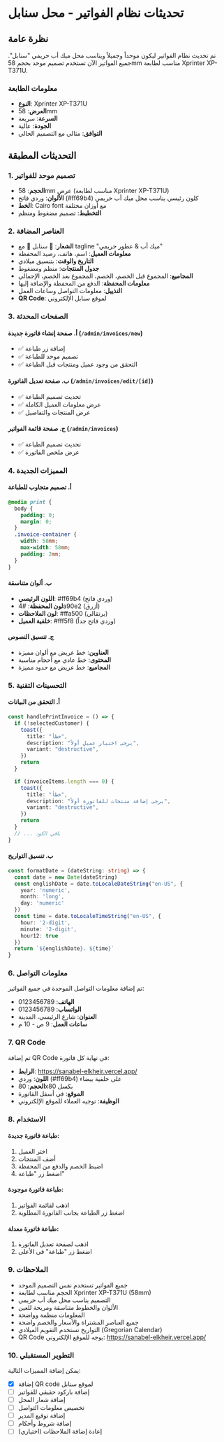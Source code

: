 # تحديثات نظام الفواتير - محل سنابل

## نظرة عامة
تم تحديث نظام الفواتير ليكون موحداً وجميلاً ويناسب محل ميك أب حريمي "سنابل". جميع الفواتير الآن تستخدم تصميم موحد بحجم 58mm مناسب لطابعة Xprinter XP-T371U.

### معلومات الطابعة
- **النوع**: Xprinter XP-T371U
- **العرض**: 58mm
- **السرعة**: سريعة
- **الجودة**: عالية
- **التوافق**: مثالي مع التصميم الحالي

## التحديثات المطبقة

### 1. تصميم موحد للفواتير
- **الحجم**: 58mm عرض (مناسب لطابعة Xprinter XP-T371U)
- **الألوان**: وردي فاتح (#ff69b4) كلون رئيسي يناسب محل ميك أب حريمي
- **الخط**: Cairo font مع أوزان مختلفة
- **التخطيط**: تصميم مضغوط ومنظم

### 2. العناصر المضافة
- **الشعار**: 🌸 سنابل 🌸 مع tagline "ميك أب & عطور حريمي"
- **معلومات العميل**: اسم، هاتف، رصيد المحفظة
- **التاريخ والوقت**: بتنسيق ميلادي
- **جدول المنتجات**: منظم ومضغوط
- **المجاميع**: المجموع قبل الخصم، الخصم، المجموع بعد الخصم، الإجمالي
- **معلومات المحفظة**: الدفع من المحفظة والإضافة إليها
- **التذييل**: معلومات التواصل وساعات العمل
- **QR Code**: لموقع سنابل الإلكتروني

### 3. الصفحات المحدثة

#### أ. صفحة إنشاء فاتورة جديدة (`/admin/invoices/new`)
- ✅ إضافة زر طباعة
- ✅ تصميم موحد للطباعة
- ✅ التحقق من وجود عميل ومنتجات قبل الطباعة

#### ب. صفحة تعديل الفاتورة (`/admin/invoices/edit/[id]`)
- ✅ تحديث تصميم الطباعة
- ✅ عرض معلومات العميل الكاملة
- ✅ عرض المنتجات والتفاصيل

#### ج. صفحة قائمة الفواتير (`/admin/invoices`)
- ✅ تحديث تصميم الطباعة
- ✅ عرض ملخص الفاتورة

### 4. المميزات الجديدة

#### أ. تصميم متجاوب للطباعة
```css
@media print {
  body { 
    padding: 0; 
    margin: 0;
  }
  .invoice-container {
    width: 58mm;
    max-width: 58mm;
    padding: 2mm;
  }
}
```

#### ب. ألوان متناسقة
- **اللون الرئيسي**: #ff69b4 (وردي فاتح)
- **لون المحفظة**: #4a90e2 (أزرق)
- **لون الملاحظات**: #ffa500 (برتقالي)
- **خلفية العميل**: #fff5f8 (وردي فاتح جداً)

#### ج. تنسيق النصوص
- **العناوين**: خط عريض مع ألوان مميزة
- **المحتوى**: خط عادي مع أحجام مناسبة
- **المجاميع**: خط عريض مع حدود مميزة

### 5. التحسينات التقنية

#### أ. التحقق من البيانات
```typescript
const handlePrintInvoice = () => {
  if (!selectedCustomer) {
    toast({
      title: "خطأ",
      description: "يرجى اختيار عميل أولاً",
      variant: "destructive",
    })
    return
  }

  if (invoiceItems.length === 0) {
    toast({
      title: "خطأ", 
      description: "يرجى إضافة منتجات للفاتورة أولاً",
      variant: "destructive",
    })
    return
  }
  // ... باقي الكود
}
```

#### ب. تنسيق التواريخ
```typescript
const formatDate = (dateString: string) => {
  const date = new Date(dateString)
  const englishDate = date.toLocaleDateString("en-US", {
    year: 'numeric',
    month: 'long',
    day: 'numeric'
  })
  const time = date.toLocaleTimeString("en-US", {
    hour: '2-digit',
    minute: '2-digit',
    hour12: true
  })
  return `${englishDate}، ${time}`
}
```

### 6. معلومات التواصل
تم إضافة معلومات التواصل الموحدة في جميع الفواتير:
- **الهاتف**: 0123456789
- **الواتساب**: 0123456789  
- **العنوان**: شارع الرئيسي، المدينة
- **ساعات العمل**: 9 ص - 10 م

### 7. QR Code
تم إضافة QR Code في نهاية كل فاتورة:
- **الرابط**: https://sanabel-elkheir.vercel.app/
- **اللون**: وردي (#ff69b4) على خلفية بيضاء
- **الحجم**: 80x80 بكسل
- **الموقع**: في أسفل الفاتورة
- **الوظيفة**: توجيه العملاء للموقع الإلكتروني

### 8. الاستخدام

#### طباعة فاتورة جديدة:
1. اختر العميل
2. أضف المنتجات
3. اضبط الخصم والدفع من المحفظة
4. اضغط زر "طباعة"

#### طباعة فاتورة موجودة:
1. اذهب لقائمة الفواتير
2. اضغط زر الطباعة بجانب الفاتورة المطلوبة

#### طباعة فاتورة معدلة:
1. اذهب لصفحة تعديل الفاتورة
2. اضغط زر "طباعة" في الأعلى

### 9. الملاحظات
- جميع الفواتير تستخدم نفس التصميم الموحد
- الحجم مناسب لطابعة Xprinter XP-T371U (58mm)
- التصميم يناسب محل ميك أب حريمي
- الألوان والخطوط متناسقة ومريحة للعين
- المعلومات منظمة وواضحة
- جميع العناصر المشتراة والأسعار والخصم واضحة
- التواريخ تستخدم التقويم الميلادي (Gregorian Calendar)
- QR Code يوجه للموقع الإلكتروني: https://sanabel-elkheir.vercel.app/

### 10. التطوير المستقبلي
يمكن إضافة المميزات التالية:
- [x] إضافة QR code لموقع سنابل
- [ ] إضافة باركود حقيقي للفواتير
- [ ] إضافة شعار المحل
- [ ] تخصيص معلومات التواصل
- [ ] إضافة توقيع المدير
- [ ] إضافة شروط وأحكام
- [ ] إعادة إضافة الملاحظات (اختياري)
